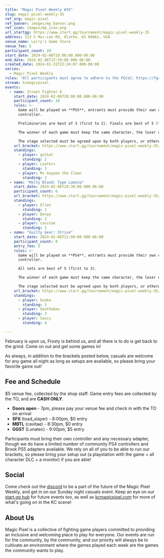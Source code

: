 ```yaml
---
title: "Magic Pixel Weekly #35"
slug: magic-pixel-weekly-35
ref_org: magic-pixel
ref_banner: images/mp_banner.png
ref_icon: images/mp_icon.png
url_startgg: https://www.start.gg/tournament/magic-pixel-weekly-35
address: 113 S Mur-Len Rd, Olathe, KS 66062, USA
venue_name: Larry's Game Store
venue_fee: 5
participant_count: 29
start_date: 2024-02-06T19:00:00.000-06:00
end_date: 2024-02-06T23:59:00.000-06:00
created_date: 2024-01-31T22:24:07.000-06:00
series:
  - Magic Pixel Weekly
rules: "All participants must agree to adhere to the FGCoC: https://fgcoc.com/"
stream: kcmagicpixel
events:
  - name: Street Fighter 6
    start_date: 2024-02-06T20:00:00.000-06:00
    participant_count: 10
    rules: >-
      Game will be played on **PS5**, entrants must provide their own compatible
      controller.  

      Preliminaries are best of 3 (first to 2). Finals are best of 5 (first to 3).  

      The winner of each game must keep the same character, the loser of that game may switch characters.  

      The stage selected must be agreed upon by both players, or otherwise selected at random.
    url_bracket: https://www.start.gg/tournament/magic-pixel-weekly-35/events/street-fighter-6/brackets/1570799/2355442
    standings:
      - player: golbat
        standing: 2
      - player: Loafers
        standing: 3
      - player: Ms Gaypom the Clown
        standing: 3
  - name: "Melty Blood: Type Lumina"
    start_date: 2024-02-06T20:30:00.000-06:00
    participant_count: 6
    url_bracket: https://www.start.gg/tournament/magic-pixel-weekly-35/events/melty-blood-type-lumina/brackets/1570800/2355443
    standings:
      - player: Ellen
        standing: 1
      - player: Derpy
        standing: 2
      - player: cavitae
        standing: 3
  - name: "Guilty Gear: Strive"
    start_date: 2024-02-06T21:00:00.000-06:00
    participant_count: 8
    entry_fee: 5
    rules: >-
      Game will be played on **PS4**, entrants must provide their own compatible
      controller.  

      All sets are best of 5 (first to 3).  

      The winner of each game must keep the same character, the loser of that game may switch characters.  

      The stage selected must be agreed upon by both players, or otherwise selected at random.
    url_bracket: https://www.start.gg/tournament/magic-pixel-weekly-35/events/strive/brackets/1570796/2355439
    standings:
      - player: Gooba
        standing: 3
      - player: GeotheGeo
        standing: 3
      - player: Saucy
        standing: 4

---
```


February is upon us, Frosty is behind us, and all there is to do is get back to the grind. Come on out and get some games in!

As always, in addition to the brackets posted below, casuals are welcome for any game all night as long as setups are available, so please bring your favorite game out! 

## Fee and Schedule
$5 venue fee, collected by the shop staff. Game entry fees are collected by the TO, and are **CASH ONLY**. 

- **Doors open** - 7pm, please pay your venue fee and check in with the TO on arrival
- **SF6** (toad_slayer) - 8:00pm, $0 entry
- **MBTL** (cavitae) - 8:30pm, $0 entry
- **GGST** (Lunatec) - 9:00pm, $5 entry

Participants must bring their own controller and any necessary adapter, though we do have a limited number of community PS4 controllers and Brook PS5 adapters available. We rely on all of you to be able to run our brackets, so please bring your setup out (a playstation with the game + all character DLC + a monitor) if you are able!  

## Social
Come check out the [discord](https://discord.gg/jkmn6CVrrQ) to be a part of the future of the Magic Pixel Weekly, and get in on our Sunday night casuals event. Keep an eye on our [start.gg hub](https://www.start.gg/hub/magic-pixel) for future events too, as well as [kcmagicpixel.com](https://kcmagicpixel.com) for more of what's going on in the KC scene!

## About Us

Magic Pixel is a collective of fighting game players committed to providing an inclusive and welcoming place to play for everyone. Our events are run for the community, by the community, and our priority will always be to cultivate an environment where the games played each week are the games the community wants to play.
  